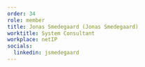```yaml
---
order: 34
role: member
title: Jonas Smedegaard (Jonas Smedegaard)
worktitle: System Consultant
workplace: netIP
socials:
  linkedin: jsmedegaard
---
```

